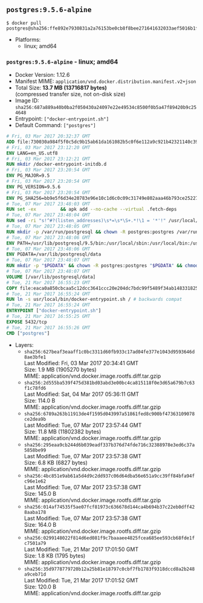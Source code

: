 ## `postgres:9.5.6-alpine`

```console
$ docker pull postgres@sha256:ffe892e7930831a2a76153be0cb8f8bee271641632033aef5016b1fa1260e77b
```

-	Platforms:
	-	linux; amd64

### `postgres:9.5.6-alpine` - linux; amd64

-	Docker Version: 1.12.6
-	Manifest MIME: `application/vnd.docker.distribution.manifest.v2+json`
-	Total Size: **13.7 MB (13716817 bytes)**  
	(compressed transfer size, not on-disk size)
-	Image ID: `sha256:687a889a40b0ba2f050430a24097e22e49534c8500f0b5a47f89420b9c254648`
-	Entrypoint: `["docker-entrypoint.sh"]`
-	Default Command: `["postgres"]`

```dockerfile
# Fri, 03 Mar 2017 20:32:37 GMT
ADD file:730030a984f5f0c5dc9b15ab61da161082b5c0f6e112a9c921b42321140c3927 in / 
# Fri, 03 Mar 2017 23:12:20 GMT
ENV LANG=en_US.utf8
# Fri, 03 Mar 2017 23:12:21 GMT
RUN mkdir /docker-entrypoint-initdb.d
# Fri, 03 Mar 2017 23:20:54 GMT
ENV PG_MAJOR=9.5
# Fri, 03 Mar 2017 23:20:54 GMT
ENV PG_VERSION=9.5.6
# Fri, 03 Mar 2017 23:20:54 GMT
ENV PG_SHA256=bb9e5f6d34e20783e96e10c1d6c0c09c31749e802aaa46b793ce2522725ae12f
# Tue, 07 Mar 2017 23:48:03 GMT
RUN set -ex 		&& apk add --no-cache --virtual .fetch-deps 		ca-certificates 		openssl 		tar 		&& wget -O postgresql.tar.bz2 "https://ftp.postgresql.org/pub/source/v$PG_VERSION/postgresql-$PG_VERSION.tar.bz2" 	&& echo "$PG_SHA256 *postgresql.tar.bz2" | sha256sum -c - 	&& mkdir -p /usr/src/postgresql 	&& tar 		--extract 		--file postgresql.tar.bz2 		--directory /usr/src/postgresql 		--strip-components 1 	&& rm postgresql.tar.bz2 		&& apk add --no-cache --virtual .build-deps 		bison 		coreutils 		flex 		gcc 		libc-dev 		libedit-dev 		libxml2-dev 		libxslt-dev 		make 		openssl-dev 		perl 		util-linux-dev 		zlib-dev 		&& cd /usr/src/postgresql 	&& awk '$1 == "#define" && $2 == "DEFAULT_PGSOCKET_DIR" && $3 == "\"/tmp\"" { $3 = "\"/var/run/postgresql\""; print; next } { print }' src/include/pg_config_manual.h > src/include/pg_config_manual.h.new 	&& grep '/var/run/postgresql' src/include/pg_config_manual.h.new 	&& mv src/include/pg_config_manual.h.new src/include/pg_config_manual.h 	&& ./configure 		--enable-integer-datetimes 		--enable-thread-safety 		--enable-tap-tests 		--disable-rpath 		--with-uuid=e2fs 		--with-gnu-ld 		--with-pgport=5432 		--with-system-tzdata=/usr/share/zoneinfo 		--prefix=/usr/local 		--with-includes=/usr/local/include 		--with-libraries=/usr/local/lib 				--with-openssl 		--with-libxml 		--with-libxslt 	&& make -j "$(nproc)" world 	&& make install-world 	&& make -C contrib install 		&& runDeps="$( 		scanelf --needed --nobanner --recursive /usr/local 			| awk '{ gsub(/,/, "\nso:", $2); print "so:" $2 }' 			| sort -u 			| xargs -r apk info --installed 			| sort -u 	)" 	&& apk add --no-cache --virtual .postgresql-rundeps 		$runDeps 		bash 		su-exec 		tzdata 	&& apk del .fetch-deps .build-deps 	&& cd / 	&& rm -rf 		/usr/src/postgresql 		/usr/local/share/doc 		/usr/local/share/man 	&& find /usr/local -name '*.a' -delete
# Tue, 07 Mar 2017 23:48:04 GMT
RUN sed -ri "s!^#?(listen_addresses)\s*=\s*\S+.*!\1 = '*'!" /usr/local/share/postgresql/postgresql.conf.sample
# Tue, 07 Mar 2017 23:48:05 GMT
RUN mkdir -p /var/run/postgresql && chown -R postgres:postgres /var/run/postgresql && chmod g+s /var/run/postgresql
# Tue, 07 Mar 2017 23:48:06 GMT
ENV PATH=/usr/lib/postgresql/9.5/bin:/usr/local/sbin:/usr/local/bin:/usr/sbin:/usr/bin:/sbin:/bin
# Tue, 07 Mar 2017 23:48:06 GMT
ENV PGDATA=/var/lib/postgresql/data
# Tue, 07 Mar 2017 23:48:07 GMT
RUN mkdir -p "$PGDATA" && chown -R postgres:postgres "$PGDATA" && chmod 777 "$PGDATA" # this 777 will be replaced by 700 at runtime (allows semi-arbitrary "--user" values)
# Tue, 07 Mar 2017 23:48:07 GMT
VOLUME [/var/lib/postgresql/data]
# Tue, 21 Mar 2017 16:55:23 GMT
COPY file:eaca0a850cbcaa5c12dcc3641ccc20e204dc7bdc99f5489f34ab1483318257b8 in /usr/local/bin/ 
# Tue, 21 Mar 2017 16:55:24 GMT
RUN ln -s usr/local/bin/docker-entrypoint.sh / # backwards compat
# Tue, 21 Mar 2017 16:55:24 GMT
ENTRYPOINT ["docker-entrypoint.sh"]
# Tue, 21 Mar 2017 16:55:25 GMT
EXPOSE 5432/tcp
# Tue, 21 Mar 2017 16:55:26 GMT
CMD ["postgres"]
```

-	Layers:
	-	`sha256:627beaf3eaaff1c0bc3311d60fb933c17ad04fe377e1043d9593646d8ae3bfe1`  
		Last Modified: Fri, 03 Mar 2017 20:34:41 GMT  
		Size: 1.9 MB (1905270 bytes)  
		MIME: application/vnd.docker.image.rootfs.diff.tar.gzip
	-	`sha256:2d555ba539f475d381bd03abd3e00bc4ca815118f0e3d65a679b7c63f1c78fd6`  
		Last Modified: Sat, 04 Mar 2017 05:36:11 GMT  
		Size: 114.0 B  
		MIME: application/vnd.docker.image.rootfs.diff.tar.gzip
	-	`sha256:6789a263b11913de4f1595d043997a51861fed8c900bf47363109078ce2dea9b`  
		Last Modified: Tue, 07 Mar 2017 23:57:44 GMT  
		Size: 11.8 MB (11802382 bytes)  
		MIME: application/vnd.docker.image.rootfs.diff.tar.gzip
	-	`sha256:295eaa9cb244d6b039eadf337b376d74fde716c32388978e3ed6c37a5858be99`  
		Last Modified: Tue, 07 Mar 2017 23:57:38 GMT  
		Size: 6.8 KB (6827 bytes)  
		MIME: application/vnd.docker.image.rootfs.diff.tar.gzip
	-	`sha256:4bc851e9ab61a5d4d9c2dd937c06d64dba56e651a9cc39ff84bfa94fc96e1e62`  
		Last Modified: Tue, 07 Mar 2017 23:57:38 GMT  
		Size: 145.0 B  
		MIME: application/vnd.docker.image.rootfs.diff.tar.gzip
	-	`sha256:014af74535f5ae07fcf81973c636678d144ca4b694b37c22eb0dff428aaba178`  
		Last Modified: Tue, 07 Mar 2017 23:57:38 GMT  
		Size: 164.0 B  
		MIME: application/vnd.docker.image.rootfs.diff.tar.gzip
	-	`sha256:0299148022f814d6ed081f9c7baaaee4825fcea685ee593cb68fde1fc7501a79`  
		Last Modified: Tue, 21 Mar 2017 17:01:50 GMT  
		Size: 1.8 KB (1795 bytes)  
		MIME: application/vnd.docker.image.rootfs.diff.tar.gzip
	-	`sha256:35d9778779720b12a25b81e18797c0cbf7fb1783f9318dccd8a2b248a9ceb71d`  
		Last Modified: Tue, 21 Mar 2017 17:01:52 GMT  
		Size: 120.0 B  
		MIME: application/vnd.docker.image.rootfs.diff.tar.gzip
